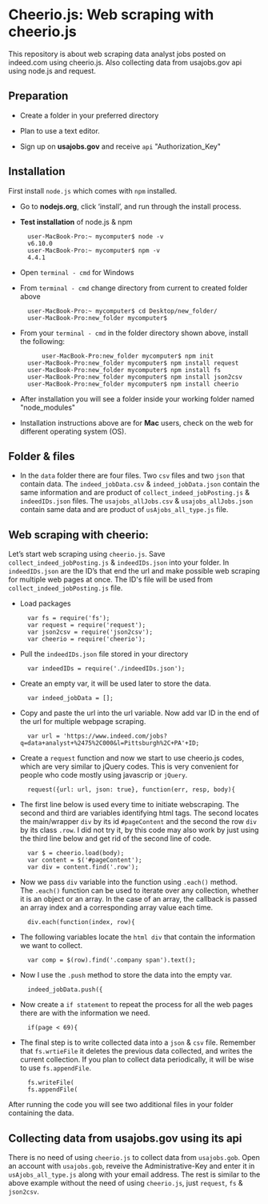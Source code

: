 # Cheerio.js: Web scraping with cheerio.js
This repository is about web scraping data analyst jobs posted on indeed.com using cheerio.js. Also collecting data from usajobs.gov api using node.js and request. 

## Preparation
* Create a folder in your preferred directory

* Plan to use a text editor. 

* Sign up on **usajobs.gov** and receive `api` "Authorization_Key"

## Installation
First install `node.js` which comes with `npm` installed.

* Go to **nodejs.org**, click ‘install’, and run through the install process.

* **Test installation** of node.js & npm

	  	user-MacBook-Pro:~ mycomputer$ node -v
	  	v6.10.0
	  	user-MacBook-Pro:~ mycomputer$ npm -v
	  	4.4.1
		
* Open `terminal - cmd` for Windows 

* From `terminal - cmd` change directory from current to created folder above

	  	user-MacBook-Pro:~ mycomputer$ cd Desktop/new_folder/
	  	user-MacBook-Pro:new_folder mycomputer$

* From your `terminal - cmd` in the folder directory shown above, install the following:
	
			user-MacBook-Pro:new_folder mycomputer$ npm init
	  	user-MacBook-Pro:new_folder mycomputer$ npm install request
	  	user-MacBook-Pro:new_folder mycomputer$ npm install fs
	  	user-MacBook-Pro:new_folder mycomputer$ npm install json2csv
	  	user-MacBook-Pro:new_folder mycomputer$ npm install cheerio
		
* After installation you will see a folder inside your working folder named "node_modules"
* Installation instructions above are for **Mac** users, check on the web for different operating system (OS). 
		
## Folder & files
* In the `data` folder there are four files. Two `csv` files and two `json` that contain data. The `indeed_jobData.csv` & `indeed_jobData.json` contain the same information and are product of `collect_indeed_jobPosting.js` & `indeedIDs.json` files. The `usajobs_allJobs.csv` & `usajobs_allJobs.json` contain same data and are product of `usAjobs_all_type.js` file. 

## Web scraping with cheerio:
Let’s start web scraping using `cheerio.js`. Save `collect_indeed_jobPosting.js` & `indeedIDs.json` into your folder. In `indeedIDs.json` are the ID’s that end the url and make possible web scraping for multiple web pages at once. The ID's file will be used from `collect_indeed_jobPosting.js` file. 

* Load packages 

		var fs = require('fs');
		var request = require('request');
		var json2csv = require('json2csv');
		var cheerio = require('cheerio');

* Pull the `indeedIDs.json` file stored in your directory

		var indeedIDs = require('./indeedIDs.json');

* Create an empty var, it will be used later to store the data. 

		var indeed_jobData = [];
		
* Copy and paste the url into the url variable. Now add var ID in the end of the url for multiple webpage scraping. 

		var url = 'https://www.indeed.com/jobs?q=data+analyst+%2475%2C000&l=Pittsburgh%2C+PA'+ID;
		
* Create a `request` function and now we start to use cheerio.js codes, which are very similar to jQuery codes. This is very convenient for people who code mostly using javascrip or `jQuery`. 

		request({url: url, json: true}, function(err, resp, body){

* The first line below is used every time to initiate webscraping. The second and third are variables identifying html tags. The second locates the main/wrapper `div` by its id `#pageContent` and the second the row `div` by its class `.row`. I did not try it, by this code may also work by just using the third line below and get rid of the second line of code.

		var $ = cheerio.load(body);
		var content = $('#pageContent');
		var div = content.find('.row');
		
* Now we pass `div` variable into the function using `.each()` method. The `.each()` function can be used to iterate over any collection, whether it is an object or an array. In the case of an array, the callback is passed an array index and a corresponding array value each time.

		div.each(function(index, row){
		
* The following variables locate the `html div` that contain the information we want to collect. 

		var comp = $(row).find('.company span').text();

* Now I use the `.push` method to store the data into the empty var. 

		indeed_jobData.push({
		
* Now create a `if statement` to repeat the process for all the web pages there are with the information we need.

		if(page < 69){

* The final step is to write collected data into a `json` & `csv` file. Remember that `fs.wrtieFile` it deletes the previous data collected, and writes the current collection. If you plan to collect data periodically, it will be wise to use `fs.appendFile`.

		fs.writeFile(
		fs.appendFile(
		
After running the code you will see two additional files in your folder containing the data.

## Collecting data from usajobs.gov using its api
There is no need of using `cheerio.js` to collect data from `usajobs.gob`. Open an account with `usajobs.gob`, reveive the Administrative-Key and enter it in `usAjobs_all_type.js` along with your email address. The rest is similar to the above example without the need of using `cheerio.js`, just `request`, `fs` & `json2csv`. 




